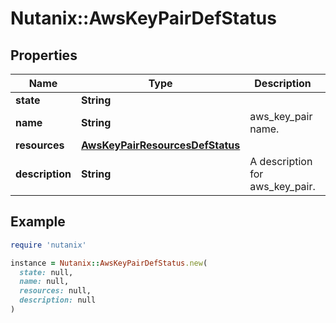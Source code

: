 # Nutanix::AwsKeyPairDefStatus

## Properties

| Name | Type | Description | Notes |
| ---- | ---- | ----------- | ----- |
| **state** | **String** |  | [optional] |
| **name** | **String** | aws_key_pair name. | [optional] |
| **resources** | [**AwsKeyPairResourcesDefStatus**](AwsKeyPairResourcesDefStatus.md) |  | [optional] |
| **description** | **String** | A description for aws_key_pair. | [optional] |

## Example

```ruby
require 'nutanix'

instance = Nutanix::AwsKeyPairDefStatus.new(
  state: null,
  name: null,
  resources: null,
  description: null
)
```

